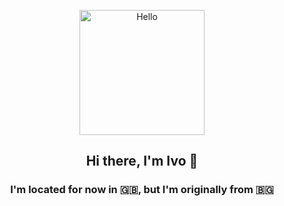 <p align="center">
  <img src="https://media.tenor.com/Dhrbmr_t3tEAAAAC/forrest-gump-hello.gif" alt="Hello" width="200" height="200" />
</p>

<div align="center">
<h2>Hi there, I'm Ivo 👋</h2>
<h3>I'm located for now in 🇬🇧, but I'm originally from 🇧🇬</h3>
</div>


<!--
**eb0x94/eb0x94** is a ✨ _special_ ✨ repository because its `README.md` (this file) appears on your GitHub profile.

Here are some ideas to get you started:

- 🔭 I’m currently working on ...
- 🌱 I’m currently learning ...
- 👯 I’m looking to collaborate on ...
- 🤔 I’m looking for help with ...
- 💬 Ask me about ...
- 📫 How to reach me: ...
- 😄 Pronouns: ...
- ⚡ Fun fact: ...
-->
